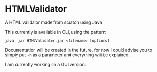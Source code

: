 # HTMLValidator
A HTML validator made from scratch using Java

This currently is available in CLI, using the pattern:
```ignorelang
java -jar HTMLValidator.jar <filename> [options]
```

Documentation will be created in the future, for now I could advise you to simply
put `-h` as a parameter and everything will be explained. 

I am currently working on a GUI version.